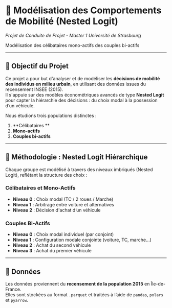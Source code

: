 # 🚦 Modélisation des Comportements de Mobilité (Nested Logit)  
*Projet de Conduite de Projet - Master 1 Université de Strasbourg*


 Modélisation des célibataires mono-actifs  des couples bi-actifs

---

## 📌 Objectif du Projet

Ce projet a pour but d'analyser et de modéliser les **décisions de mobilité des individus en milieu urbain**, en utilisant des données issues du recensement INSEE (2015).  
Il s'appuie sur des modèles économétriques avancés de type **Nested Logit** pour capter la hiérarchie des décisions : du choix modal à la possession d’un véhicule.

Nous étudions trois populations distinctes :

1. **Célibataires **  
2. **Mono-actifs** 
3. **Couples bi-actifs**  

---

## 🧠 Méthodologie : Nested Logit Hiérarchique

Chaque groupe est modélisé à travers des niveaux imbriqués (Nested Logit), reflétant la structure des choix :

### Célibataires et Mono-Actifs
- **Niveau 0** : Choix modal (TC / 2 roues / Marche)
- **Niveau 1** : Arbitrage entre voiture et alternatives
- **Niveau 2** : Décision d'achat d’un véhicule

### Couples Bi-Actifs
- **Niveau 0** : Choix modal individuel (par conjoint)
- **Niveau 1** : Configuration modale conjointe (voiture, TC, marche...)
- **Niveau 2** : Achat du second véhicule
- **Niveau 3** : Achat du premier véhicule

---

## 🧾 Données

Les données proviennent du **recensement de la population 2015** en Île-de-France.  
Elles sont stockées au format `.parquet` et traitées à l’aide de `pandas`, `polars` et `pyarrow`.






